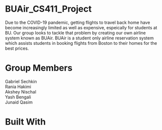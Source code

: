# BUAir_CS411_Project

Due to the COVID-19 pandemic, getting flights to travel back home have become increasingly limited as well as expensive, espeically for students at BU. Our group looks to tackle that problem by creating our own airline system known as BUAir. BUAir is a student only airline reservation system which assists students in booking flights from Boston to their homes for the best prices.

# Group Members
Gabriel Sechkin  
Rania Hakimi  
Akshey Nischal  
Yash Bengali  
Junaid Qasim  

# Built With

